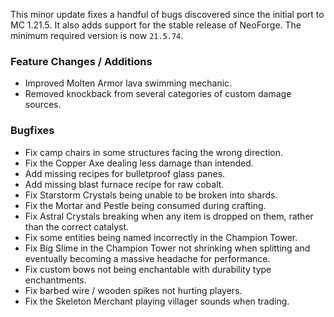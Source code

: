 This minor update fixes a handful of bugs discovered since the initial port to MC 1.21.5. It also adds support for the
stable release of NeoForge. The minimum required version is now `21.5.74`.

### Feature Changes / Additions

- Improved Molten Armor lava swimming mechanic.
- Removed knockback from several categories of custom damage sources.

### Bugfixes

- Fix camp chairs in some structures facing the wrong direction.
- Fix the Copper Axe dealing less damage than intended.
- Add missing recipes for bulletproof glass panes.
- Add missing blast furnace recipe for raw cobalt.
- Fix Starstorm Crystals being unable to be broken into shards.
- Fix the Mortar and Pestle being consumed during crafting.
- Fix Astral Crystals breaking when any item is dropped on them, rather than the correct catalyst.
- Fix some entities being named incorrectly in the Champion Tower.
- Fix Big Slime in the Champion Tower not shrinking when splitting and eventually becoming a massive headache for
  performance.
- Fix custom bows not being enchantable with durability type enchantments.
- Fix barbed wire / wooden spikes not hurting players.
- Fix the Skeleton Merchant playing villager sounds when trading.